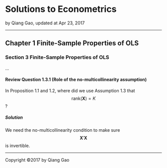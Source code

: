 # Solutions to Econometrics

by Qiang Gao, updated at Apr 23, 2017

---

## Chapter 1 Finite-Sample Properties of OLS

### Section 3 Finite-Sample Properties of OLS

...

#### Review Question 1.3.1 (Role of the no-multicollinearity assumption)

In Proposition 1.1 and 1.2, where did we use Assumption 1.3 that $$ \mathrm{rank} ( \mathbf{X} ) = K $$?

##### Solution

We need the no-multicollinearity condition to make sure $$ \mathbf{X}' \mathbf{X} $$ is invertible.

---

Copyright ©2017 by Qiang Gao